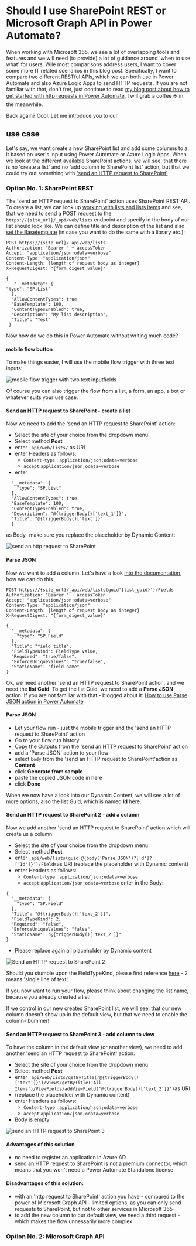 # Should I use SharePoint REST or Microsoft Graph API in Power Automate?

When working with Microsoft 365, we see a lot of overlapping tools and features and we will need (to provide) a lot of guidance around 'when to use what' for users. Wile most comparisons address users, I want to cover some more IT related scenarios in this blog post. Specifically, I want to compare two different RESTful APIs, which we can both use in Power Automate and also Azure Logic Apps to send HTTP requests. If you are not familiar with that, don't fret, just continue to read [my blog post about how to get started with http requests in Power Automate](https://m365princess.com/how-to-get-started-with-http-requests-in-power-automate/), I will grab a coffee ☕ in the meanwhile.

Back again? Cool. Let me introduce you to our 

## use case

Let's say, we want create a new SharePoint list and add some columns to a it based on user's input using Power Automate or Azure Logic Apps. When we look at the different available SharePoint actions, we will see, that there is no 'create a list' and no 'add column to SharePoint list' action, but that we could try out something with ['send an HTTP request to SharePoint'](https://docs.microsoft.com/en-us/sharepoint/dev/business-apps/power-automate/guidance/working-with-send-sp-http-request)

### Option No. 1: SharePoint REST

The 'send an HTTP request to SharePoint' action uses SharePoint REST API. To create a list, we can look up [working with lists and lists items](https://docs.microsoft.com/en-us/sharepoint/dev/sp-add-ins/working-with-lists-and-list-items-with-rest#working-with-lists-by-using-rest) and see, that we need to send a POST request to the `https://{site_url}/_api/web/lists` endpoint and specify in the body of our list should look like. We can define title and description of the list and also [set the Basetemplate](https://techcommunity.microsoft.com/t5/sharepoint/near-complete-list-of-sharepoint-list-types-and-templates-a-k-a/m-p/220550) (in case you want to do the same with a library etc.): 

    POST https://{site_url}/_api/web/lists
    Authorization: "Bearer " + accessToken
    Accept: "application/json;odata=verbose"
    Content-Type: "application/json"
    Content-Length: {length of request body as integer}
    X-RequestDigest: "{form_digest_value}"

    {
       "__metadata": {
    "type": "SP.List"
      },
      "AllowContentTypes": true,
      "BaseTemplate": 100,
      "ContentTypesEnabled": true,
      "Description": "My list description",
      "Title": "Test"
     }

Now how do we do this in Power Automate without writing much code? 

#### mobile flow button

To make things easier, I will use the mobile flow trigger with three text inputs: 

![mobile flow trigger with two text inputfields](https://github.com/LuiseFreese/blog/blob/main/media/sharepointrest-or-graph/mobileflowtrigger.png)

Of course you can also trigger the flow from a list, a form, an app, a bot or whatever suits your use case. 

#### Send an HTTP request to SharePoint - create a list

Now we need to add the 'send an HTTP request to SharePoint' action: 

* Select the site of your choice from the dropdown menu
* Select method **Post**
* enter `_api/web/lists/` as URI
* enter Headers as follows:
  * `Content-type` : `application/json;odata=verbose`
  * `accept`:`application/json;odata=verbose`
* enter 

```{
  "__metadata": {
    "type": "SP.List"
  },
  "AllowContentTypes": true,
  "BaseTemplate": 100,
  "ContentTypesEnabled": true,
  "Description": "@{triggerBody()['text_1']}",
  "Title": "@{triggerBody()['text']}"
  }
  ```
  
 as Body- make sure you replace the placeholder by Dynamic Content:
 
![send an http request to SharePoint](https://github.com/LuiseFreese/blog/blob/main/media/sharepointrest-or-graph/sendhttprequest.png)

#### Parse JSON

Now we want to add a column. Let's have a look [into the documentation](https://docs.microsoft.com/en-us/sharepoint/dev/sp-add-ins/working-with-lists-and-list-items-with-rest#working-with-lists-by-using-rest), how we can do this. 

```
POST https://{site_url}/_api/web/lists(guid'{list_guid}')/Fields
Authorization: "Bearer " + accessToken
Accept: "application/json;odata=verbose"
Content-Type: "application/json"
Content-Length: {length of request body as integer}
X-RequestDigest: "{form_digest_value}"

{
  "__metadata": {
    "type": "SP.Field"
  },
  "Title": "field title",
  "FieldTypeKind": FieldType value,
  "Required": "true/false",
  "EnforceUniqueValues": "true/false",
  "StaticName": "field name"
}
```

Ok, we need another 'send an HTTP request to SharePoint action, and we need the **list Guid**. To get the list Guid, we need to add a **Parse JSON** action. If you are not familiar with that - blogged about it: [How to use Parse JSON action in Power Automate](https://m365princess.com/how-to-use-parse-json-action-in-power-automate/)

#### Parse JSON

* Let your flow run - just the mobile trigger and the 'send an HTTP request to SharePoint' action
* Go to your flow run history
* Copy the Outputs from the 'send an HTTP request to SharePoint' action
* add a 'Parse JSON' action to your flow
* select `body` from the 'send an HTTP request to SharePoint'action as **Content**
* click **Generate from sample**
* paste the copied JSON code in here
* click **Done**

When we now have a look into our Dynamic Content, we will see a lot of more options, also the list Guid, which is named **Id** here. 

#### Send an HTTP request to SharePoint 2 - add a column

Now we add another 'send an HTTP request to SharePoint' action which will create us a column: 

* Select the site of your choice from the dropdown menu
* Select method **Post**
* enter `_api/web/lists(guid'@{body('Parse_JSON')?['d']?['Id']}')/Fields`as URI (replace the placeholder with Dynamic content)
* enter Headers as follows:
  * `Content-type` : `application/json;odata=verbose`
  * `accept`:`application/json;odata=verbose`
enter in the Body: 

```
{
  "__metadata": {
    "type": "SP.Field"
  },
  "Title": "@{triggerBody()['text_2']}",
  "FieldTypeKind": 2,
  "Required": "false",
  "EnforceUniqueValues": "false",
  "StaticName": "@{triggerBody()['text_2']}"
}
```
* Please replace again all placeholder by Dynamic content

![Send an HTTP request to SharePoint 2](https://github.com/LuiseFreese/blog/blob/main/media/sharepointrest-or-graph/sendhttprequest2.png)

Should you stumble upon the FieldTypeKind, please find reference [here](https://docs.microsoft.com/en-us/previous-versions/office/sharepoint-csom/ee540543(v=office.15)) - 2 means 'single line of text'. 

If you now want to run your flow, please think about changing the list name, because you already created a list! 

If we control in our new created SharePoint list, we will see, that our new column doesn't show up in the default view, but that we need to enable the column- bummer! 

#### Send an HTTP request to SharePoint 3 - add column to view

To have the column in the default view (or another view), we need to add another 'send an HTTP request to SharePoint' action: 

* Select the site of your choice from the dropdown menu
* Select method **Post**
* enter `_api/web/Lists/getByTitle('@{triggerBody()['text']}')/views/getByTitle('All Items')/ViewFields/addViewField('@{triggerBody()['text_2']}')`as URI 
* (replace the placeholder with Dynamic content)
* enter Headers as follows:
  * `Content-type` : `application/json;odata=verbose`
  * `accept`:`application/json;odata=verbose`
* Body is empty

![send an HTTP request to SharePoint 3](https://github.com/LuiseFreese/blog/blob/main/media/sharepointrest-or-graph/senhttp3.png)

#### Advantages of this solution

* no need to register an application in Azure AD
* send an HTTP request to SharePoint is not a premium connector, which means that you won't need a Power Automate Standalone license 

#### Disadvantages of this solution: 

* with an 'http request to SharePoint' action you have - compared to the power of Microsoft Graph API - limited options, as you can only send requests to SharePoint, but not to other services in Microsoft 365-
* to add the new column to our default view, we need a third request - which makes the flow unnessarily more complex

### Option No. 2: Microsoft Graph API
 
